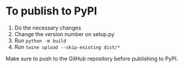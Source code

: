 # To publish to PyPI

1. Do the necessary changes
2. Change the version number on setup.py
3. Run `python -m build`
4. Run `twine upload --skip-existing dist/*`

Make sure to push to the GitHub repository before publishing to PyPI.

